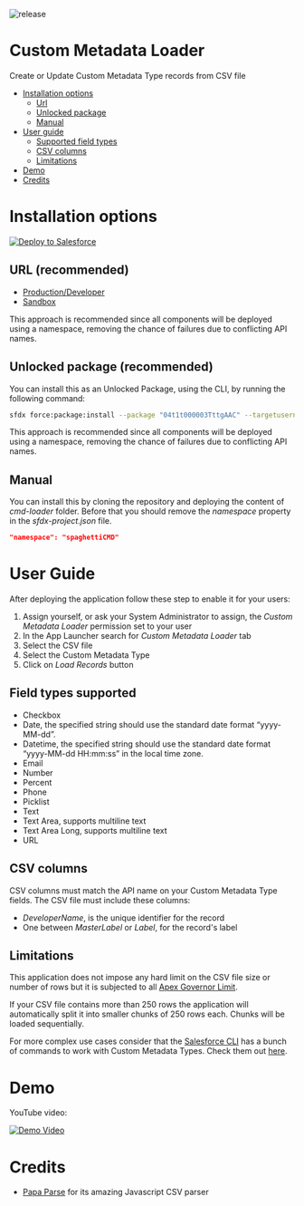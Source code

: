 ![release](https://img.shields.io/badge/release-Summer_'20-g)

# Custom Metadata Loader
Create or Update Custom Metadata Type records from CSV file

- [Installation options](#installation)
  - [Url](#installation-url)
  - [Unlocked package](#installation-unlocked-pkg)
  - [Manual](#installation-clone-repo)
- [User guide](#user-guide)
  - [Supported field types](#user-guide-fields)
  - [CSV columns](#user-guide-csv-cols)
  - [Limitations](#user-guide-limitations)
- [Demo](#demo)
- [Credits](#credits)

# Installation options <a id="installation"></a>
<a href="https://githubsfdeploy.herokuapp.com/app/githubdeploy/maaaaarco/spaghetti-cmd-loader">
  <img alt="Deploy to Salesforce"
       src="https://raw.githubusercontent.com/afawcett/githubsfdeploy/master/deploy.png">
</a>

## URL (recommended) <a id="installation-url"></a>
- [Production/Developer](https://login.salesforce.com/packaging/installPackage.apexp?p0=04t1t000003TttgAAC)
- [Sandbox](https://test.salesforce.com/packaging/installPackage.apexp?p0=04t1t000003TttgAAC)

This approach is recommended since all components will be deployed using a namespace, removing the chance of failures due to conflicting API names.

## Unlocked package (recommended) <a id="installation-unlocked-pkg"></a>
You can install this as an Unlocked Package, using the CLI, by running the following command:
```bash
sfdx force:package:install --package "04t1t000003TttgAAC" --targetusername YOUR_ORG_ALIAS --wait 10 --publishwait 10
```
This approach is recommended since all components will be deployed using a namespace, removing the chance of failures due to conflicting API names.

## Manual <a id="installation-clone-repo"></a>
You can install this by cloning the repository and deploying the content of _cmd-loader_ folder. Before that you should remove the _namespace_ property in the _sfdx-project.json_ file.
```json
"namespace": "spaghettiCMD"
```

# User Guide <a id="user-guide"></a>
After deploying the application follow these step to enable it for your users:

1. Assign yourself, or ask your System Administrator to assign, the _Custom Metadata Loader_ permission set to your user
1. In the App Launcher search for _Custom Metadata Loader_ tab
1. Select the CSV file
1. Select the Custom Metadata Type
1. Click on _Load Records_ button

## Field types supported <a id="user-guide-fields"></a>
- Checkbox
- Date, the specified string should use the standard date format “yyyy-MM-dd”.
- Datetime, the specified string should use the standard date format “yyyy-MM-dd HH:mm:ss” in the local time zone.
- Email
- Number
- Percent
- Phone
- Picklist
- Text
- Text Area, supports multiline text
- Text Area Long, supports multiline text
- URL

## CSV columns <a id="user-guide-csv-cols"></a>
CSV columns must match the API name on your Custom Metadata Type fields. The CSV file must include these columns: 
- _DeveloperName_, is the unique identifier for the record 
- One between _MasterLabel_ or _Label_, for the record's label

## Limitations <a id="user-guide-limitations"></a>
This application does not impose any hard limit on the CSV file size or number of rows but it is subjected to all [Apex Governor Limit](https://developer.salesforce.com/docs/atlas.en-us.salesforce_app_limits_cheatsheet.meta/salesforce_app_limits_cheatsheet/salesforce_app_limits_platform_apexgov.htm).

If your CSV file contains more than 250 rows the application will automatically split it into smaller chunks of 250 rows each. Chunks will be loaded sequentially.

For more complex use cases consider that the [Salesforce CLI](https://developer.salesforce.com/docs/atlas.en-us.sfdx_cli_reference.meta/sfdx_cli_reference/cli_reference.htm) has a bunch of commands to work with Custom Metadata Types. Check them out [here](https://developer.salesforce.com/docs/atlas.en-us.sfdx_cli_reference.meta/sfdx_cli_reference/cli_reference_force_cmdt.htm#cli_reference_force_cmdt).

# Demo <a id="demo"></a>
YouTube video:

[![Demo Video](https://img.youtube.com/vi/abYr7B-5vsA/0.jpg)](https://www.youtube.com/watch?v=abYr7B-5vsA)

# Credits <a id="credits"></a>
- [Papa Parse](https://www.papaparse.com/) for its amazing Javascript CSV parser